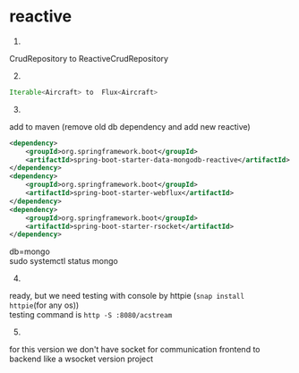 # reactive

1.
CrudRepository to ReactiveCrudRepository

2.
```java
Iterable<Aircraft> to  Flux<Aircraft>
```

3.
add to maven (remove old db dependency and add new reactive)
```xml
<dependency>
    <groupId>org.springframework.boot</groupId>
    <artifactId>spring-boot-starter-data-mongodb-reactive</artifactId>
</dependency>
<dependency>
    <groupId>org.springframework.boot</groupId>
    <artifactId>spring-boot-starter-webflux</artifactId>
</dependency>
<dependency>
    <groupId>org.springframework.boot</groupId>
    <artifactId>spring-boot-starter-rsocket</artifactId>
</dependency>
```
db=mongo\
sudo systemctl status mongo

4.
ready, but we need testing with console by httpie (<code>snap install httpie</code>(for any os))\
testing command is <code>http -S :8080/acstream</code>

5.
for this version we don't have socket for communication frontend to backend like a wsocket version project